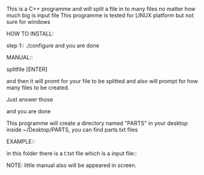
This is a C++ programme and  will split a file in to many files no matter how much big is input file
This programme is tested for LINUX platform but not sure for windows


HOW TO INSTALL:

step 1:: ./configure 
and you are done 

MANUAL::

splitfile [ENTER]

and then it will promt for your file to be splitted and also will prompt for how many files to be created.

Just answer those 

and you are done

This programme will create a directory named "PARTS" in your desktop
inside ~/Desktop/PARTS, you can find parts.txt files

EXAMPLE::

in this folder there is a t.txt file which is a input file::

NOTE: little manual also will be appeared in screen.
